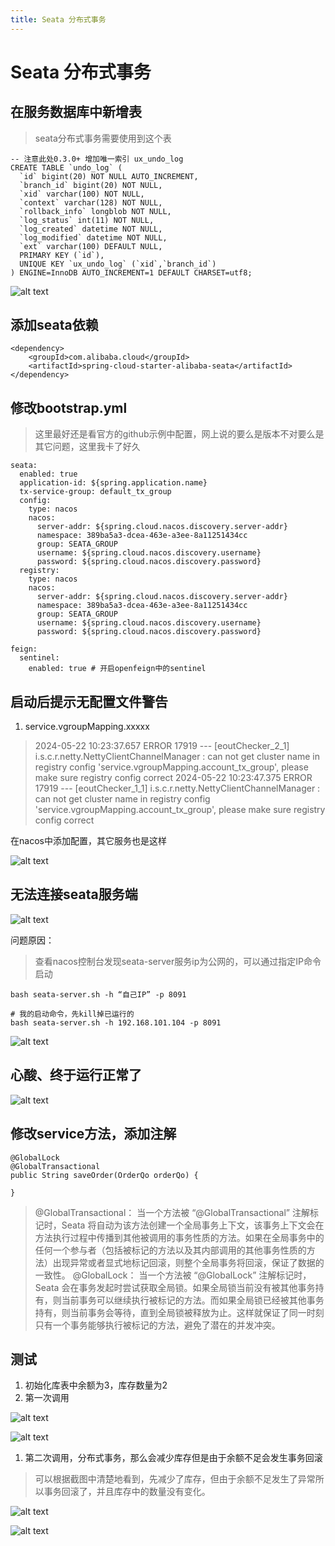```yaml
---
title: Seata 分布式事务
---
```


# Seata 分布式事务

## 在服务数据库中新增表
> seata分布式事务需要使用到这个表

```
-- 注意此处0.3.0+ 增加唯一索引 ux_undo_log
CREATE TABLE `undo_log` (
  `id` bigint(20) NOT NULL AUTO_INCREMENT,
  `branch_id` bigint(20) NOT NULL,
  `xid` varchar(100) NOT NULL,
  `context` varchar(128) NOT NULL,
  `rollback_info` longblob NOT NULL,
  `log_status` int(11) NOT NULL,
  `log_created` datetime NOT NULL,
  `log_modified` datetime NOT NULL,
  `ext` varchar(100) DEFAULT NULL,
  PRIMARY KEY (`id`),
  UNIQUE KEY `ux_undo_log` (`xid`,`branch_id`)
) ENGINE=InnoDB AUTO_INCREMENT=1 DEFAULT CHARSET=utf8;
```
![alt text](image-21.png)
## 添加seata依赖
```
<dependency>
    <groupId>com.alibaba.cloud</groupId>
    <artifactId>spring-cloud-starter-alibaba-seata</artifactId>
</dependency>
```
## 修改bootstrap.yml
> 这里最好还是看官方的github示例中配置，网上说的要么是版本不对要么是其它问题，这里我卡了好久

```
seata:
  enabled: true
  application-id: ${spring.application.name}
  tx-service-group: default_tx_group
  config:
    type: nacos
    nacos:
      server-addr: ${spring.cloud.nacos.discovery.server-addr}
      namespace: 389ba5a3-dcea-463e-a3ee-8a11251434cc
      group: SEATA_GROUP
      username: ${spring.cloud.nacos.discovery.username}
      password: ${spring.cloud.nacos.discovery.password}
  registry:
    type: nacos
    nacos:
      server-addr: ${spring.cloud.nacos.discovery.server-addr}
      namespace: 389ba5a3-dcea-463e-a3ee-8a11251434cc
      group: SEATA_GROUP
      username: ${spring.cloud.nacos.discovery.username}
      password: ${spring.cloud.nacos.discovery.password}

feign:
  sentinel:
    enabled: true # 开启openfeign中的sentinel

```
## 启动后提示无配置文件警告

1. service.vgroupMapping.xxxxx 
> 2024-05-22 10:23:37.657 ERROR 17919 --- [eoutChecker_2_1] i.s.c.r.netty.NettyClientChannelManager  : can not get cluster name in registry config 'service.vgroupMapping.account_tx_group', please make sure registry config correct
> 2024-05-22 10:23:47.375 ERROR 17919 --- [eoutChecker_1_1] i.s.c.r.netty.NettyClientChannelManager  : can not get cluster name in registry config 'service.vgroupMapping.account_tx_group', please make sure registry config correct

在nacos中添加配置，其它服务也是这样

![alt text](image-22.png)

## 无法连接seata服务端

![alt text](image-23.png)

问题原因：
> 查看nacos控制台发现seata-server服务ip为公网的，可以通过指定IP命令启动

```
bash seata-server.sh -h “自己IP” -p 8091

# 我的启动命令，先kill掉已运行的
bash seata-server.sh -h 192.168.101.104 -p 8091
```
![alt text](image-24.png)

## 心酸、终于运行正常了

![alt text](image-25.png)

## 修改service方法，添加注解
```
@GlobalLock
@GlobalTransactional
public String saveOrder(OrderQo orderQo) {
    
}
```
> @GlobalTransactional：
> 当一个方法被 “@GlobalTransactional” 注解标记时，Seata 将自动为该方法创建一个全局事务上下文，该事务上下文会在方法执行过程中传播到其他被调用的事务性质的方法。如果在全局事务中的任何一个参与者（包括被标记的方法以及其内部调用的其他事务性质的方法）出现异常或者显式地标记回滚，则整个全局事务将回滚，保证了数据的一致性。
> @GlobalLock：
> 当一个方法被 “@GlobalLock” 注解标记时，Seata 会在事务发起时尝试获取全局锁。如果全局锁当前没有被其他事务持有，则当前事务可以继续执行被标记的方法。而如果全局锁已经被其他事务持有，则当前事务会等待，直到全局锁被释放为止。这样就保证了同一时刻只有一个事务能够执行被标记的方法，避免了潜在的并发冲突。

## 测试

1. 初始化库表中余额为3，库存数量为2
2. 第一次调用

![alt text](image-26.png)

![alt text](image-27.png)

1. 第二次调用，分布式事务，那么会减少库存但是由于余额不足会发生事务回滚
> 可以根据截图中清楚地看到，先减少了库存，但由于余额不足发生了异常所以事务回滚了，并且库存中的数量没有变化。

![alt text](image-28.png)

![alt text](image-29.png)